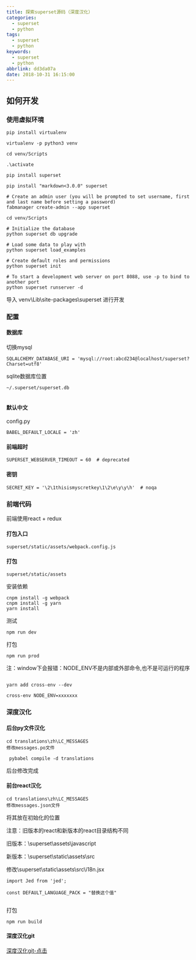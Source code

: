 ```yaml
---
title: 探索superset源码（深度汉化）
categories:
  - superset
  - python
tags:
  - superset
  - python
keywords:
  - superset
  - python
abbrlink: dd3da07a
date: 2018-10-31 16:15:00
---
```


## 如何开发

### 使用虚拟环境

```
pip install virtualenv

virtualenv -p python3 venv

cd venv/Scripts

.\activate

pip install superset

pip install "markdown<3.0.0" superset

# Create an admin user (you will be prompted to set username, first and last name before setting a password)
fabmanager create-admin --app superset

cd venv/Scripts

# Initialize the database
python superset db upgrade

# Load some data to play with
python superset load_examples

# Create default roles and permissions
python superset init

# To start a development web server on port 8088, use -p to bind to another port
python superset runserver -d

```
导入 venv\Lib\site-packages\superset 进行开发

### 配置
#### 数据库
切换mysql
```
SQLALCHEMY_DATABASE_URI = 'mysql://root:abcd234@localhost/superset?Charset=utf8'
```
sqlite数据库位置

```
~/.superset/superset.db
 
```

#### 默认中文

config.py
```
BABEL_DEFAULT_LOCALE = 'zh'

```

#### 前端超时

```
SUPERSET_WEBSERVER_TIMEOUT = 60  # deprecated

```

#### 密钥

```
SECRET_KEY = '\2\1thisismyscretkey\1\2\e\y\y\h'  # noqa

```


### 前端代码

前端使用react + redux

#### 打包入口

```
superset/static/assets/webpack.config.js

```
#### 打包

```
superset/static/assets

```
安装依赖

```
cnpm install -g webpack
cnpm install -g yarn
yarn install

```
测试


```
npm run dev

```
打包

```
npm run prod

```

注：window下会报错：NODE_ENV不是内部或外部命令,也不是可运行的程序

```

yarn add cross-env --dev

cross-env NODE_ENV=xxxxxxx 

```


### 深度汉化

#### 后台py文件汉化

```
cd translations\zh\LC_MESSAGES
修改messages.po文件

```

```
 pybabel compile -d translations

```
后台修改完成


#### 前台react汉化

```
cd translations\zh\LC_MESSAGES
修改messages.json文件
```

将其放在初始化的位置

注意：旧版本的react和新版本的react目录结构不同

旧版本：\superset\assets\javascript

新版本：\superset\static\assets\src

修改\superset\static\assets\src\i18n.jsx

```
import Jed from 'jed';

const DEFAULT_LANGUAGE_PACK = "替换这个值"


```


打包
```
npm run build

```
#### 深度汉化git

[深度汉化git-点击](https://github.com/Hughendman/superset_zh)